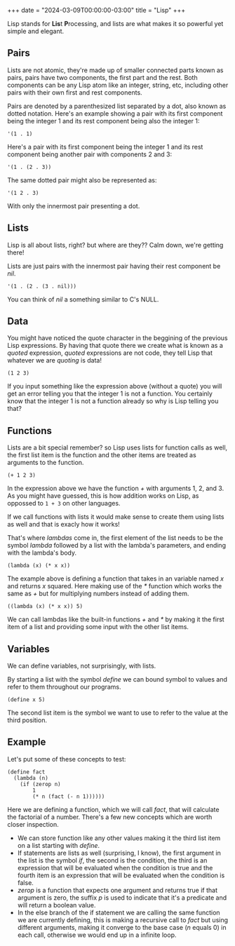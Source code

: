 +++
date = "2024-03-09T00:00:00-03:00"
title = "Lisp"
+++

Lisp stands for **Lis**t **P**rocessing, and lists are what makes it so powerful yet simple and elegant.

Pairs
-----

Lists are not atomic, they're made up of smaller connected parts known as pairs, pairs have two components, the first part and the rest. Both components can be any Lisp atom like an integer, string, etc, including other pairs with their own first and rest components.

Pairs are denoted by a parenthesized list separated by a dot, also known as dotted notation. Here's an example showing a pair with its first component being the integer 1 and its rest component being also the integer 1:

```
'(1 . 1)
```

Here's a pair with its first component being the integer 1 and its rest component being another pair with components 2 and 3:

```
'(1 . (2 . 3))
```

The same dotted pair might also be represented as:

```
'(1 2 . 3)
```

With only the innermost pair presenting a dot.

Lists
-----

Lisp is all about lists, right? but where are they?? Calm down, we're getting there!

Lists are just pairs with the innermost pair having their rest component be _nil_.

```
'(1 . (2 . (3 . nil)))
```

You can think of _nil_ a something similar to C's NULL.

Data
---------

You might have noticed the quote character in the beggining of the previous Lisp expressions. By having that quote there we create what is known as a _quoted_ expression, _quoted_ expressions are not code, they tell Lisp that whatever we are _quoting_ is data!

```
(1 2 3)
```

If you input something like the expression above (without a quote) you will get an error telling you that the integer 1 is not a function. You certainly know that the integer 1 is not a function already so why is Lisp telling you that?

Functions
---------

Lists are a bit special remember? so Lisp uses lists for function calls as well, the first list item is the function and the other items are treated as arguments to the function.

```
(+ 1 2 3)
```

In the expression above we have the function _+_ with arguments 1, 2, and 3. As you might have guessed, this is how addition works on Lisp, as oppossed to `1 + 3` on other languages.

If we call functions with lists it would make sense to create them using lists as well and that is exacly how it works!

That's where _lambdas_ come in, the first element of the list needs to be the symbol _lambda_ followed by a list with the lambda's parameters, and ending with the lambda's body.

```
(lambda (x) (* x x))
```

The example above is defining a function that takes in an variable named _x_ and returns _x_ squared. Here making use of the _*_ function which works the same as _+_ but for multiplying numbers instead of adding them.

```
((lambda (x) (* x x)) 5)
```

We can call lambdas like the built-in functions _+_ and _*_ by making it the first item of a list and providing some input with the other list items.

Variables
-------

We can define variables, not surprisingly, with lists.

By starting a list with the symbol _define_ we can bound symbol to values and refer to them throughout our programs.

```
(define x 5)
```

The second list item is the symbol we want to use to refer to the value at the third position.

Example
-------

Let's put some of these concepts to test:

```
(define fact
  (lambda (n)
    (if (zerop n)
        1
        (* n (fact (- n 1))))))
```

Here we are defining a function, which we will call _fact_, that will calculate the factorial of a number. There's a few new concepts which are worth closer inspection.

* We can store function like any other values making it the third list item on a list starting with _define_.
* If statements are lists as well (surprising, I know), the first argument in the list is the symbol _if_, the second is the condition, the third is an expression that will be evaluated when the condition is true and the fourth item is an expression that will be evaluated when the condition is false.
* _zerop_ is a function that expects one argument and returns true if that argument is zero, the suffix _p_ is used to indicate that it's a predicate and will return a boolean value.
* In the else branch of the if statement we are calling the same function we are currently defining, this is making a recursive call to _fact_ but using different arguments, making it converge to the base case (_n_ equals 0) in each call, otherwise we would end up in a infinite loop.
